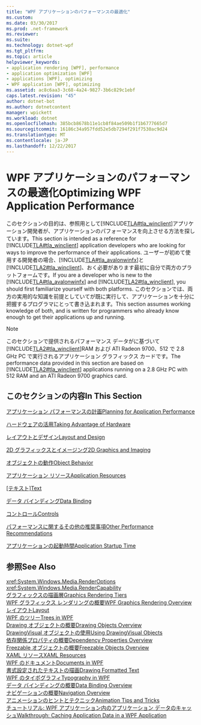 ```yaml
---
title: "WPF アプリケーションのパフォーマンスの最適化"
ms.custom: 
ms.date: 03/30/2017
ms.prod: .net-framework
ms.reviewer: 
ms.suite: 
ms.technology: dotnet-wpf
ms.tgt_pltfrm: 
ms.topic: article
helpviewer_keywords:
- application rendering [WPF], performance
- application optimization [WPF]
- applications [WPF], optimizing
- WPF application [WPF], optimizing
ms.assetid: ac8c6aa3-3c68-4a24-9827-3b6c829c1ebf
caps.latest.revision: "45"
author: dotnet-bot
ms.author: dotnetcontent
manager: wpickett
ms.workload: dotnet
ms.openlocfilehash: 385bcb8678b11e1cb8f84ae509b1f1b6777665d7
ms.sourcegitcommit: 16186c34a957fdd52e5db7294f291f7530ac9d24
ms.translationtype: MT
ms.contentlocale: ja-JP
ms.lasthandoff: 12/22/2017
---
```

# <a name="optimizing-wpf-application-performance"></a><span data-ttu-id="28c8b-102">WPF アプリケーションのパフォーマンスの最適化</span><span class="sxs-lookup"><span data-stu-id="28c8b-102">Optimizing WPF Application Performance</span></span>
<span data-ttu-id="28c8b-103">このセクションの目的は、参照用として[!INCLUDE[TLA#tla_winclient](../../../../includes/tlasharptla-winclient-md.md)]アプリケーション開発者が、アプリケーションのパフォーマンスを向上させる方法を探しています。</span><span class="sxs-lookup"><span data-stu-id="28c8b-103">This section is intended as a reference for [!INCLUDE[TLA#tla_winclient](../../../../includes/tlasharptla-winclient-md.md)] application developers who are looking for ways to improve the performance of their applications.</span></span> <span data-ttu-id="28c8b-104">ユーザーが初めて使用する開発者の場合、[!INCLUDE[TLA#tla_avalonwinfx](../../../../includes/tlasharptla-avalonwinfx-md.md)]と[!INCLUDE[TLA2#tla_winclient](../../../../includes/tla2sharptla-winclient-md.md)]、おく必要があります最初に自分で両方のプラットフォームです。</span><span class="sxs-lookup"><span data-stu-id="28c8b-104">If you are a developer who is new to the [!INCLUDE[TLA#tla_avalonwinfx](../../../../includes/tlasharptla-avalonwinfx-md.md)] and [!INCLUDE[TLA2#tla_winclient](../../../../includes/tla2sharptla-winclient-md.md)], you should first familiarize yourself with both platforms.</span></span> <span data-ttu-id="28c8b-105">このセクションでは、両方の実用的な知識を前提としていてが既に実行して、アプリケーションを十分に把握するプログラマにとって書き込まれます。</span><span class="sxs-lookup"><span data-stu-id="28c8b-105">This section assumes working knowledge of both, and is written for programmers who already know enough to get their applications up and running.</span></span>  
  
> [!NOTE]
>  <span data-ttu-id="28c8b-106">このセクションで提供されるパフォーマンス データがに基づいて[!INCLUDE[TLA2#tla_winclient](../../../../includes/tla2sharptla-winclient-md.md)]RAM および ATI Radeon 9700、512 で 2.8 GHz PC で実行されるアプリケーション グラフィックス カードです。</span><span class="sxs-lookup"><span data-stu-id="28c8b-106">The performance data provided in this section are based on [!INCLUDE[TLA2#tla_winclient](../../../../includes/tla2sharptla-winclient-md.md)] applications running on a 2.8 GHz PC with 512 RAM and an ATI Radeon 9700 graphics card.</span></span>  
  
## <a name="in-this-section"></a><span data-ttu-id="28c8b-107">このセクションの内容</span><span class="sxs-lookup"><span data-stu-id="28c8b-107">In This Section</span></span>  
 [<span data-ttu-id="28c8b-108">アプリケーション パフォーマンスの計画</span><span class="sxs-lookup"><span data-stu-id="28c8b-108">Planning for Application Performance</span></span>](../../../../docs/framework/wpf/advanced/planning-for-application-performance.md)  
  
 [<span data-ttu-id="28c8b-109">ハードウェアの活用</span><span class="sxs-lookup"><span data-stu-id="28c8b-109">Taking Advantage of Hardware</span></span>](../../../../docs/framework/wpf/advanced/optimizing-performance-taking-advantage-of-hardware.md)  
  
 [<span data-ttu-id="28c8b-110">レイアウトとデザイン</span><span class="sxs-lookup"><span data-stu-id="28c8b-110">Layout and Design</span></span>](../../../../docs/framework/wpf/advanced/optimizing-performance-layout-and-design.md)  
  
 [<span data-ttu-id="28c8b-111">2D グラフィックスとイメージング</span><span class="sxs-lookup"><span data-stu-id="28c8b-111">2D Graphics and Imaging</span></span>](../../../../docs/framework/wpf/advanced/optimizing-performance-2d-graphics-and-imaging.md)  
  
 [<span data-ttu-id="28c8b-112">オブジェクトの動作</span><span class="sxs-lookup"><span data-stu-id="28c8b-112">Object Behavior</span></span>](../../../../docs/framework/wpf/advanced/optimizing-performance-object-behavior.md)  
  
 [<span data-ttu-id="28c8b-113">アプリケーション リソース</span><span class="sxs-lookup"><span data-stu-id="28c8b-113">Application Resources</span></span>](../../../../docs/framework/wpf/advanced/optimizing-performance-application-resources.md)  
  
 <span data-ttu-id="28c8b-114">[[テキスト]](../../../../docs/framework/wpf/advanced/optimizing-performance-text.md)</span><span class="sxs-lookup"><span data-stu-id="28c8b-114">[Text](../../../../docs/framework/wpf/advanced/optimizing-performance-text.md)</span></span>  
  
 [<span data-ttu-id="28c8b-115">データ バインディング</span><span class="sxs-lookup"><span data-stu-id="28c8b-115">Data Binding</span></span>](../../../../docs/framework/wpf/advanced/optimizing-performance-data-binding.md)  
  
 [<span data-ttu-id="28c8b-116">コントロール</span><span class="sxs-lookup"><span data-stu-id="28c8b-116">Controls</span></span>](../../../../docs/framework/wpf/advanced/optimizing-performance-controls.md)  
  
 [<span data-ttu-id="28c8b-117">パフォーマンスに関するその他の推奨事項</span><span class="sxs-lookup"><span data-stu-id="28c8b-117">Other Performance Recommendations</span></span>](../../../../docs/framework/wpf/advanced/optimizing-performance-other-recommendations.md)  
  
 [<span data-ttu-id="28c8b-118">アプリケーションの起動時間</span><span class="sxs-lookup"><span data-stu-id="28c8b-118">Application Startup Time</span></span>](../../../../docs/framework/wpf/advanced/application-startup-time.md)  
  
## <a name="see-also"></a><span data-ttu-id="28c8b-119">参照</span><span class="sxs-lookup"><span data-stu-id="28c8b-119">See Also</span></span>  
 <xref:System.Windows.Media.RenderOptions>  
 <xref:System.Windows.Media.RenderCapability>  
 [<span data-ttu-id="28c8b-120">グラフィックスの描画層</span><span class="sxs-lookup"><span data-stu-id="28c8b-120">Graphics Rendering Tiers</span></span>](../../../../docs/framework/wpf/advanced/graphics-rendering-tiers.md)  
 [<span data-ttu-id="28c8b-121">WPF グラフィックス レンダリングの概要</span><span class="sxs-lookup"><span data-stu-id="28c8b-121">WPF Graphics Rendering Overview</span></span>](../../../../docs/framework/wpf/graphics-multimedia/wpf-graphics-rendering-overview.md)  
 [<span data-ttu-id="28c8b-122">レイアウト</span><span class="sxs-lookup"><span data-stu-id="28c8b-122">Layout</span></span>](../../../../docs/framework/wpf/advanced/layout.md)  
 [<span data-ttu-id="28c8b-123">WPF のツリー</span><span class="sxs-lookup"><span data-stu-id="28c8b-123">Trees in WPF</span></span>](../../../../docs/framework/wpf/advanced/trees-in-wpf.md)  
 [<span data-ttu-id="28c8b-124">Drawing オブジェクトの概要</span><span class="sxs-lookup"><span data-stu-id="28c8b-124">Drawing Objects Overview</span></span>](../../../../docs/framework/wpf/graphics-multimedia/drawing-objects-overview.md)  
 [<span data-ttu-id="28c8b-125">DrawingVisual オブジェクトの使用</span><span class="sxs-lookup"><span data-stu-id="28c8b-125">Using DrawingVisual Objects</span></span>](../../../../docs/framework/wpf/graphics-multimedia/using-drawingvisual-objects.md)  
 [<span data-ttu-id="28c8b-126">依存関係プロパティの概要</span><span class="sxs-lookup"><span data-stu-id="28c8b-126">Dependency Properties Overview</span></span>](../../../../docs/framework/wpf/advanced/dependency-properties-overview.md)  
 [<span data-ttu-id="28c8b-127">Freezable オブジェクトの概要</span><span class="sxs-lookup"><span data-stu-id="28c8b-127">Freezable Objects Overview</span></span>](../../../../docs/framework/wpf/advanced/freezable-objects-overview.md)  
 [<span data-ttu-id="28c8b-128">XAML リソース</span><span class="sxs-lookup"><span data-stu-id="28c8b-128">XAML Resources</span></span>](../../../../docs/framework/wpf/advanced/xaml-resources.md)  
 [<span data-ttu-id="28c8b-129">WPF のドキュメント</span><span class="sxs-lookup"><span data-stu-id="28c8b-129">Documents in WPF</span></span>](../../../../docs/framework/wpf/advanced/documents-in-wpf.md)  
 [<span data-ttu-id="28c8b-130">書式設定されたテキストの描画</span><span class="sxs-lookup"><span data-stu-id="28c8b-130">Drawing Formatted Text</span></span>](../../../../docs/framework/wpf/advanced/drawing-formatted-text.md)  
 [<span data-ttu-id="28c8b-131">WPF のタイポグラフィ</span><span class="sxs-lookup"><span data-stu-id="28c8b-131">Typography in WPF</span></span>](../../../../docs/framework/wpf/advanced/typography-in-wpf.md)  
 [<span data-ttu-id="28c8b-132">データ バインディングの概要</span><span class="sxs-lookup"><span data-stu-id="28c8b-132">Data Binding Overview</span></span>](../../../../docs/framework/wpf/data/data-binding-overview.md)  
 [<span data-ttu-id="28c8b-133">ナビゲーションの概要</span><span class="sxs-lookup"><span data-stu-id="28c8b-133">Navigation Overview</span></span>](../../../../docs/framework/wpf/app-development/navigation-overview.md)  
 [<span data-ttu-id="28c8b-134">アニメーションのヒントとテクニック</span><span class="sxs-lookup"><span data-stu-id="28c8b-134">Animation Tips and Tricks</span></span>](../../../../docs/framework/wpf/graphics-multimedia/animation-tips-and-tricks.md)  
 [<span data-ttu-id="28c8b-135">チュートリアル: WPF アプリケーション内のアプリケーション データのキャッシュ</span><span class="sxs-lookup"><span data-stu-id="28c8b-135">Walkthrough: Caching Application Data in a WPF Application</span></span>](../../../../docs/framework/wpf/advanced/walkthrough-caching-application-data-in-a-wpf-application.md)
